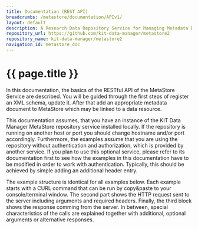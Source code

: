 ```yaml
---
title: Documentation (REST API)
breadcrumbs: /metastore/documentation/APIv1/
layout: default
description: A Research Data Repository Service for Managing Metadata Documents based on JSON or XML.
repository_url: https://github.com/kit-data-manager/metastore2
repository_name: kit-data-manager/metastore2
navigation_id: metastore_doc
---
```


# {{ page.title }}

In this documentation, the basics of the RESTful API of the MetaStore Service are described. You will be guided through the first steps of 
register an XML schema, update it. After that add an appropriate metadata document to MetaStore which may be linked to a data resource.

This documentation assumes, that you have an instance of the KIT Data Manager MetaStore repository service installed locally. If the repository is running on another
host or port you should change hostname and/or port accordingly. Furthermore, the examples assume that you are using the repository without authentication
and authorization, which is provided by another service. If you plan to use this optional service, please refer to its documentation first to see how the 
examples in this documentation have to be modified in order to work with authentication. Typically, this should be achieved by simple adding an additional header
entry.

The example structure is identical for all examples below. Each example starts with a CURL command that can be run by copy&paste to your console/terminal window.
The second part shows the HTTP request sent to the server including arguments and required headers. Finally, the third block shows the response comming from the server.
In between, special characteristics of the calls are explained together with additional, optional arguments or alternative responses.
 
